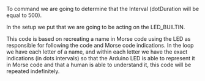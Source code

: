 To command we are going to determine that the Interval (dotDuration will be equal to 500).

In the setup we put that we are going to be acting on the LED_BUILTIN.

This code is based on recreating a name in Morse code using the LED as responsible for following the code and Morse code indications. In the loop we have each letter of a name, and within each letter we have the exact indications (in dots intervals) so that the Arduino LED is able to represent it in Morse code and that a human is able to understand it, this code will be repeated indefinitely.
